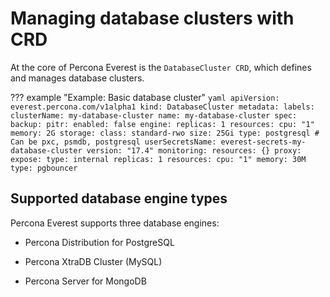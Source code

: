 # Managing database clusters with CRD

At the core of Percona Everest is the `DatabaseCluster CRD`, which defines and manages database clusters.


??? example "Example: Basic database cluster"
    ```
    yaml
    apiVersion: everest.percona.com/v1alpha1
kind: DatabaseCluster
metadata:
  labels:
    clusterName: my-database-cluster
  name: my-database-cluster
spec:
  backup:
    pitr:
      enabled: false
  engine:
    replicas: 1
    resources:
      cpu: "1"
      memory: 2G
    storage:
      class: standard-rwo
      size: 25Gi
    type: postgresql # Can be pxc, psmdb, postgresql
    userSecretsName: everest-secrets-my-database-cluster
    version: "17.4"
  monitoring:
    resources: {}
  proxy:
    expose:
      type: internal
    replicas: 1
    resources:
      cpu: "1"
      memory: 30M
    type: pgbouncer
    ```

## Supported database engine types

Percona Everest supports three database engines:

- Percona Distribution for PostgreSQL

- Percona XtraDB Cluster (MySQL)

- Percona Server for MongoDB













